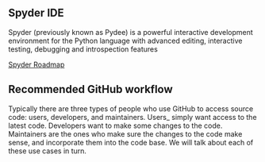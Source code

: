 ## Spyder IDE
Spyder (previously known as Pydee) is a powerful interactive development environment for the Python language with advanced editing, interactive testing, debugging and introspection features

[Spyder Roadmap](https://github.com/spyder-ide/spyder/wiki/Roadmap)

## Recommended GitHub workflow
Typically there are three types of people who use GitHub to access source code:
users, developers, and maintainers. Users_ simply want access to the latest
code. Developers want to make some changes to the code. Maintainers are the
ones who make sure the changes to the code make sense, and incorporate them
into the code base. We will talk about each of these use cases in turn.
